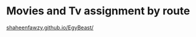 # Movies and Tv assignment by route
[shaheenfawzy.github.io/EgyBeast/](shaheenfawzy.github.io/EgyBeast/)

